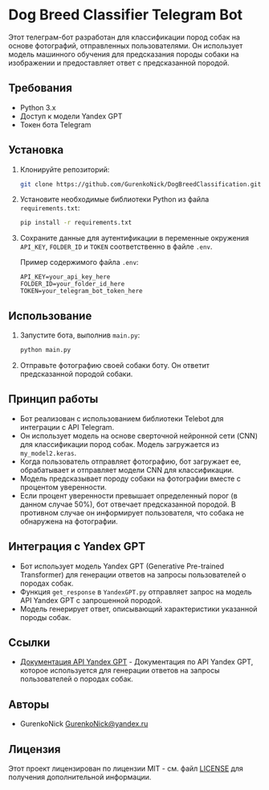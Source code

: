# Dog Breed Classifier Telegram Bot

Этот телеграм-бот разработан для классификации пород собак на основе фотографий, отправленных пользователями. Он использует модель машинного обучения для предсказания породы собаки на изображении и предоставляет ответ с предсказанной породой.

## Требования

- Python 3.x
- Доступ к модели Yandex GPT
- Токен бота Telegram

## Установка

1. Клонируйте репозиторий:

    ```bash
    git clone https://github.com/GurenkoNick/DogBreedClassification.git
    ```

2. Установите необходимые библиотеки Python из файла `requirements.txt`:

    ```bash
    pip install -r requirements.txt
    ```

3. Сохраните данные для аутентификации в переменные окружения `API_KEY`, `FOLDER_ID` и `TOKEN` соответственно в файле `.env`.

    Пример содержимого файла `.env`:

    ```plaintext
    API_KEY=your_api_key_here
    FOLDER_ID=your_folder_id_here
    TOKEN=your_telegram_bot_token_here
    ```

## Использование


1. Запустите бота, выполнив `main.py`:

    ```bash
    python main.py
    ```

2. Отправьте фотографию своей собаки боту. Он ответит предсказанной породой собаки.

## Принцип работы

- Бот реализован с использованием библиотеки Telebot для интеграции с API Telegram.
- Он использует модель на основе сверточной нейронной сети (CNN) для классификации пород собак. Модель загружается из `my_model2.keras`.
- Когда пользователь отправляет фотографию, бот загружает ее, обрабатывает и отправляет модели CNN для классификации.
- Модель предсказывает породу собаки на фотографии вместе с процентом уверенности.
- Если процент уверенности превышает определенный порог (в данном случае 50%), бот отвечает предсказанной породой. В противном случае он информирует пользователя, что собака не обнаружена на фотографии.

## Интеграция с Yandex GPT

- Бот использует модель Yandex GPT (Generative Pre-trained Transformer) для генерации ответов на запросы пользователей о породах собак.
- Функция `get_response` в `YandexGPT.py` отправляет запрос на модель API Yandex GPT с запрошенной породой.
- Модель генерирует ответ, описывающий характеристики указанной породы собак.

## Ссылки

- [Документация API Yandex GPT](https://yandex.cloud/ru/docs/foundation-models/quickstart/yandexgpt) - Документация по API Yandex GPT, которое используется для генерации ответов на запросы пользователей о породах собак.
## Авторы

- GurenkoNick <GurenkoNick@yandex.ru>

## Лицензия

Этот проект лицензирован по лицензии MIT - см. файл [LICENSE](LICENSE) для получения дополнительной информации.